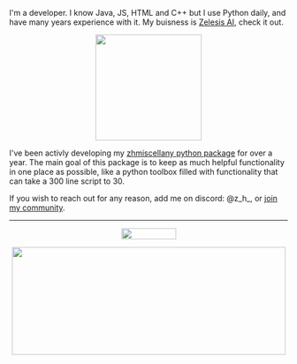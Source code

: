 I'm a developer. I know Java, JS, HTML and C++ but I use Python daily, and have many years experience with it. My buisness is [Zelesis AI](https://zelesis.com/), check it out.

<p align="center">
  <img width="192" height="192" src="https://github.com/python-discord/branding/blob/main/jams/retro_gaming/assets_animated/logo_spin_plain_63.gif?raw=true">
</p>

I've been activly developing my [zhmiscellany python package](https://github.com/zen-ham/zhmiscellany) for over a year. The main goal of this package is to keep as much helpful functionality in one place as possible, like a python toolbox filled with functionality that can take a 300 line script to 30.

If you wish to reach out for any reason, add me on discord: @z_h_, or [join my community](https://discord.gg/MfgBB9cPBa).

---
<p align="center">
  <img width="99" height="20" src="https://komarev.com/ghpvc/?username=zen-ham">
</p>


<p align="center">
  <img width="495" height="195" src="https://github-readme-stats.vercel.app/api?username=zen-ham&show_icons=true&theme=radical">
</p>
